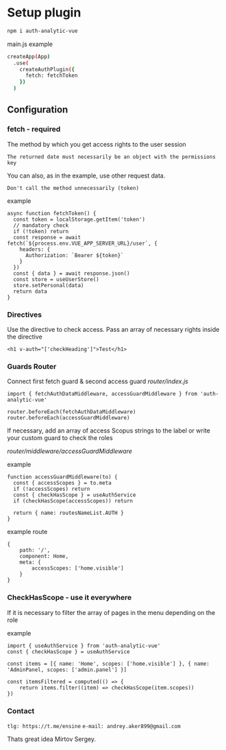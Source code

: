 # Setup plugin

```sh
npm i auth-analytic-vue
```

main.js example
```sh
createApp(App)
  .use(
    createAuthPlugin({
      fetch: fetchToken
    })
  )
```

## Configuration

### fetch - required
The method by which you get access rights to the user session

`The returned date must necessarily be an object with the permissions key`

You can also, as in the example, use other request data.

`Don't call the method unnecessarily (token)`

example
```
async function fetchToken() {
  const token = localStorage.getItem('token')
  // mandatory check
  if (!token) return
  const response = await fetch(`${process.env.VUE_APP_SERVER_URL}/user`, {
    headers: {
      Authorization: `Bearer ${token}`
    }
  })
  const { data } = await response.json()
  const store = useUserStore()
  store.setPersonal(data)
  return data
}
```

### Directives

Use the directive to check access. Pass an array of necessary rights inside the directive

```
<h1 v-auth="['checkHeading']">Test</h1>
```

### Guards Router
Connect first fetch guard & second access guard
<i>router/index.js</i>
```
import { fetchAuthDataMiddleware, accessGuardMiddleware } from 'auth-analytic-vue'

router.beforeEach(fetchAuthDataMiddleware)
router.beforeEach(accessGuardMiddleware)
```

If necessary, add an array of access Scopus strings to the label or write your custom guard to check the roles

<i>router/middleware/accessGuardMiddleware</i>

example
```
function accessGuardMiddleware(to) {
  const { accessScopes } = to.meta
  if (!accessScopes) return
  const { checkHasScope } = useAuthService
  if (checkHasScope(accessScopes)) return

  return { name: routesNameList.AUTH }
}
```

example route
```
{
    path: '/',
    component: Home,
    meta: {
        accessScopes: ['home.visible']
    }
}
```

### CheckHasScope - use it everywhere
If it is necessary to filter the array of pages in the menu depending on the role

example
```
import { useAuthService } from 'auth-analytic-vue'
const { checkHasScope } = useAuthService

const items = [{ name: 'Home', scopes: ['home.visible'] }, { name: 'AdminPanel, scopes: ['admin.panel'] }]

const itemsFiltered = computed(() => {
    return items.filter((item) => checkHasScope(item.scopes))
})

```

### Contact

`tlg: https://t.me/ensine`
`e-mail: andrey.aker899@gmail.com`

Thats great idea  Mirtov Sergey.
